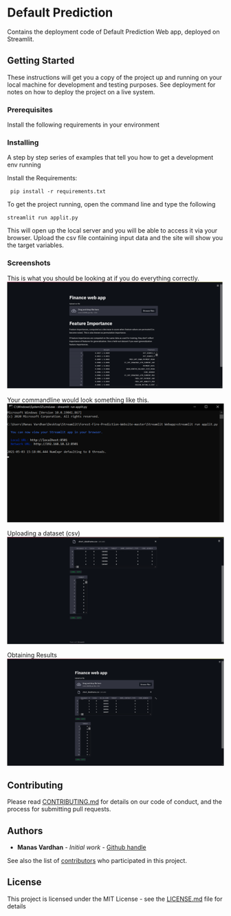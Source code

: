 # Default Prediction

Contains the deployment code of Default Prediction Web app, deployed on Streamlit.

## Getting Started

These instructions will get you a copy of the project up and running on your local machine for development and testing purposes. See deployment for notes on how to deploy the project on a live system.

### Prerequisites

Install the following requirements in your environment

### Installing

A step by step series of examples that tell you how to get a development env running

Install the Requirements:

```
 pip install -r requirements.txt
```

To get the project running, open the command line and type the following

```
streamlit run applit.py
```

This will open up the local server and you will be able to access it via your browser.
Upload the csv file containing input data and the site will show you the target variables.

### Screenshots

This is what you should be looking at if you do everything correctly.
![Web App](/assets/webapp_with_features.png?raw=true "Deployed App")

Your commandline would look something like this.
![Commandline](/assets/commandline.png?raw=true "Commandline")

Uploading a dataset (csv)
![Uploading data](/assets/upload_data.png?raw=true "Uploading Data")

Obtaining Results
![Results (Target Values)](/assets/results.png?raw=true "Target Values")


## Contributing
Please read [CONTRIBUTING.md](https://github.com/) for details on our code of conduct, and the process for submitting pull requests.

## Authors

* **Manas Vardhan** - *Initial work* - [Github handle](https://github.com/ManasVardhan)

See also the list of [contributors](https://github.com/your/project/contributors) who participated in this project.

## License

This project is licensed under the MIT License - see the [LICENSE.md](LICENSE.md) file for details

